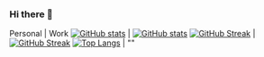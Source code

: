 ### Hi there 👋

Personal | Work
[![GitHub stats](https://github-readme-stats.vercel.app/api?username=kr4sovsky&count_private=true)](https://github.com/anuraghazra/github-readme-stats) | [![GitHub stats](https://github-readme-stats.vercel.app/api?username=kr4sovskyInsight&count_private=true)](https://github.com/anuraghazra/github-readme-stats)
[![GitHub Streak](https://streak-stats.demolab.com/?user=kr4sovsky)](https://git.io/streak-stats) | [![GitHub Streak](https://streak-stats.demolab.com/?user=kr4sovskyInsight)](https://git.io/streak-stats)
[![Top Langs](https://github-readme-stats.vercel.app/api/top-langs/?username=kr4sovsky&count_private=true&layout=compact&langs_count=10)](https://github.com/anuraghazra/github-readme-stats) | ""

<!--
**Kr4sovsky/kr4sovsky** is a ✨ _special_ ✨ repository because its `README.md` (this file) appears on your GitHub profile.

Here are some ideas to get you started:

- 🔭 I’m currently working on ...
- 🌱 I’m currently learning ...
- 👯 I’m looking to collaborate on ...
- 🤔 I’m looking for help with ...
- 💬 Ask me about ...
- 📫 How to reach me: ...
- 😄 Pronouns: ...
- ⚡ Fun fact: ...
-->
